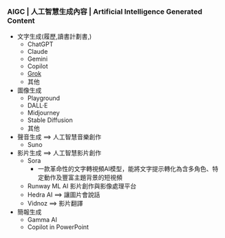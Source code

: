 ###  AIGC | 人工智慧生成內容 | Artificial Intelligence Generated Content
- 文字生成(履歷,讀書計劃書,)
  - ChatGPT
  - Claude
  - Gemini
  - Copilot
  - [Grok](https://grok.com/)
  - 其他
- 圖像生成
  - Playground
  - DALL·E
  - Midjourney
  - Stable Diffusion
  - 其他
- 聲音生成  ==> 人工智慧音樂創作
  - Suno
- 影片生成 ==> 人工智慧影片創作
  - Sora
    - 一款革命性的文字轉視頻AI模型，能將文字提示轉化為含多角色、特定動作及豐富主題背景的短視頻 
  - Runway ML AI 影片創作與影像處理平台
  - Hedra AI ==> 讓圖片會說話
  - Vidnoz ==> 影片翻譯
- 簡報生成
  - Gamma AI
  - Copilot in PowerPoint

